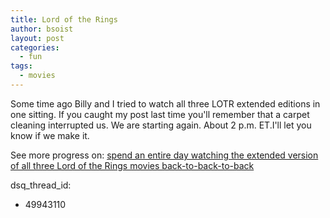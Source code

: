 ```yaml
---
title: Lord of the Rings
author: bsoist
layout: post
categories:
  - fun
tags:
  - movies
---
```

<p class="goalentry">Some time ago Billy and I tried to watch all three <span class="caps">LOTR</span> extended editions in one sitting. If you caught my post last time you'll remember that a carpet cleaning interrupted us. We are starting again. About 2 p.m. ET.I'll let you know if we make it.</p>
  
<p class="goalprogresslink">See more progress on: <a href="http://www.43things.com/people/progress/bsoist?on=314090">spend an entire day watching the extended version of all three Lord of the Rings movies back-to-back-to-back</a></p>
  
dsq_thread_id:
  - 49943110

